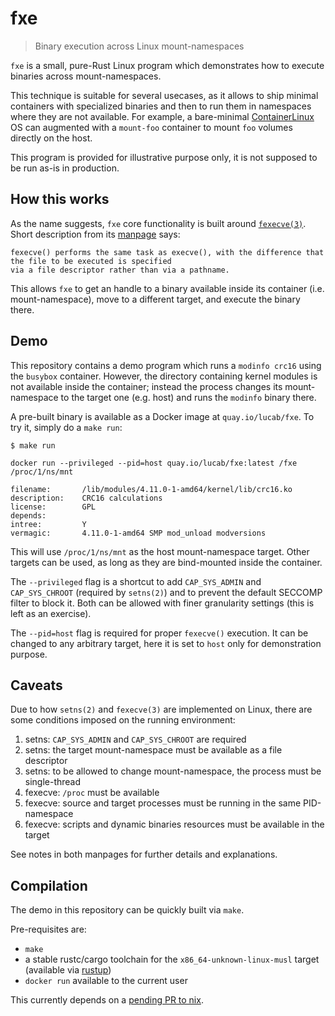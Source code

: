 # fxe

> Binary execution across Linux mount-namespaces

`fxe` is a small, pure-Rust Linux program which demonstrates how to execute binaries across mount-namespaces.

This technique is suitable for several usecases, as it allows to ship minimal containers with specialized binaries and then to run them in namespaces where they are not available.
For example, a bare-minimal [ContainerLinux][CL] OS can augmented with a `mount-foo` container to mount `foo` volumes directly on the host. 

This program is provided for illustrative purpose only, it is not supposed to be run as-is in production.

## How this works

As the name suggests, `fxe` core functionality is built around [`fexecve(3)`][fexecve]. Short description from its [manpage][man] says:

```
fexecve() performs the same task as execve(), with the difference that the file to be executed is specified
via a file descriptor rather than via a pathname.
```

This allows `fxe` to get an handle to a binary available inside its container (i.e. mount-namespace), move to a different target, and execute the binary there.

## Demo

This repository contains a demo program which runs a `modinfo crc16` using the `busybox` container.
However, the directory containing kernel modules is not available inside the container; instead the process changes its mount-namespace to the target one (e.g. host) and runs the `modinfo` binary there.

A pre-built binary is available as a Docker image at `quay.io/lucab/fxe`.
To try it, simply do a `make run`:

```
$ make run

docker run --privileged --pid=host quay.io/lucab/fxe:latest /fxe /proc/1/ns/mnt

filename:       /lib/modules/4.11.0-1-amd64/kernel/lib/crc16.ko
description:    CRC16 calculations
license:        GPL
depends:        
intree:         Y
vermagic:       4.11.0-1-amd64 SMP mod_unload modversions 
```

This will use `/proc/1/ns/mnt` as the host mount-namespace target. Other targets can be used, as long as they are bind-mounted inside the container.

The `--privileged` flag is a shortcut to add `CAP_SYS_ADMIN` and `CAP_SYS_CHROOT` (required by `setns(2)`) and to prevent the default SECCOMP filter to block it. Both can be allowed with finer granularity settings (this is left as an exercise).

The `--pid=host` flag is required for proper `fexecve()` execution. It can be changed to any arbitrary target, here it is set to `host` only for demonstration purpose.

## Caveats

Due to how `setns(2)` and `fexecve(3)` are implemented on Linux, there are some conditions imposed on the running environment:
 1. setns: `CAP_SYS_ADMIN` and `CAP_SYS_CHROOT` are required
 1. setns: the target mount-namespace must be available as a file descriptor
 1. setns: to be allowed to change mount-namespace, the process must be single-thread
 1. fexecve: `/proc` must be available
 1. fexecve: source and target processes must be running in the same PID-namespace
 1. fexecve: scripts and dynamic binaries resources must be available in the target

See notes in both manpages for further details and explanations.

## Compilation

The demo in this repository can be quickly built via `make`.

Pre-requisites are:
 * `make` 
 * a stable rustc/cargo toolchain for the `x86_64-unknown-linux-musl` target (available via [rustup]) 
 * `docker run` available to the current user

This currently depends on a [pending PR to nix][nix-727].

[CL]: https://coreos.com/os/docs/latest
[fexecve]: http://pubs.opengroup.org/onlinepubs/9699919799/functions/fexecve.html
[man]: http://man7.org/linux/man-pages/man3/fexecve.3.html
[nix-727]: https://github.com/nix-rust/nix/pull/727
[rustup]: https://www.rustup.rs/ 

